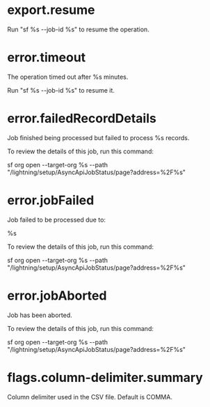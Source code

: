# export.resume

Run "sf %s --job-id %s" to resume the operation.

# error.timeout

The operation timed out after %s minutes.

Run "sf %s --job-id %s" to resume it.

# error.failedRecordDetails

Job finished being processed but failed to process %s records.

To review the details of this job, run this command:

sf org open --target-org %s --path "/lightning/setup/AsyncApiJobStatus/page?address=%2F%s"

# error.jobFailed

Job failed to be processed due to:

%s

To review the details of this job, run this command:

sf org open --target-org %s --path "/lightning/setup/AsyncApiJobStatus/page?address=%2F%s"

# error.jobAborted

Job has been aborted.

To review the details of this job, run this command:

sf org open --target-org %s --path "/lightning/setup/AsyncApiJobStatus/page?address=%2F%s"

# flags.column-delimiter.summary

Column delimiter used in the CSV file. Default is COMMA.
